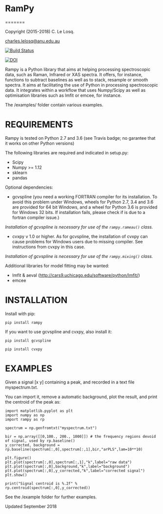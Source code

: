 # RamPy
=======

Copyright (2015-2018) C. Le Losq.

charles.lelosq@anu.edu.au

[![Build Status](https://travis-ci.org/charlesll/rampy.svg?branch=master)](https://travis-ci.org/charlesll/rampy)

[![DOI](https://zenodo.org/badge/DOI/10.5281/zenodo.1168730.svg)](https://doi.org/10.5281/zenodo.1168730)

Rampy is a Python library that aims at helping processing spectroscopic data, such as Raman, Infrared or XAS spectra. It offers, for instance, functions to subtract baselines as well as to stack, resample or smooth spectra. It aims at facilitating the use of Python in processing spectroscopic data. It integrates within a workflow that uses Numpy/Scipy as well as optimisation libraries such as lmfit or emcee, for instance.

The /examples/ folder contain various examples.

# REQUIREMENTS

Rampy is tested on Python 2.7 and 3.6 (see Travis badge; no garantee that it works on other Python versions)

The following libraries are required and indicated in setup.py:

- Scipy
- Numpy >= 1.12
- sklearn
- pandas

Optional dependencies:

- gcvspline (you need a working FORTRAN compiler for its installation. To avoid this problem under Windows, wheels for Python 2.7, 3.4 and 3.6 are provided for 64 bit Windows, and a wheel for Python 3.6 is provided for Windows 32 bits. If installation fails, please check if is due to a fortran compiler issue.)

*Installation of gcvspline is necessary for use of the `rampy.rameau()` class.*

- cvxpy v 1.0 or higher. As for gcvspline, the installation of cvxpy can cause problems for Windows users due to missing compiler. See instructions from cvxpy in this case.

*Installation of gcvspline is necessary for use of the `rampy.mixing()` class.*

Additional libraries for model fitting may be wanted:

- lmfit & aeval (http://cars9.uchicago.edu/software/python/lmfit/)
- emcee

# INSTALLATION

Install with pip:

  `pip install rampy` 

If you want to use gcvspline and cvxpy, also install it:

  `pip install gcvspline`

  `pip install cvxpy`
 
# EXAMPLES

Given a signal [x y] containing a peak, and recorded in a text file myspectrum.txt. 

You can import it, remove a automatic background, plot the result, and print the centroid of the peak as:

```
import matplotlib.pyplot as plt
import numpy as np
import rampy as rp

spectrum = np.genfromtxt("myspectrum.txt")

bir = np.array([[0,100., 200., 1000]]) # the frequency regions devoid of signal, used by rp.baseline()
y_corrected, background = rp.baseline(spectrum[:,0],spectrum[:,1],bir,"arPLS",lam=10**10)

plt.figure()
plt.plot(spectrum[:,0],spectrum[:,1],"k",label="raw data")
plt.plot(spectrum[:,0],background,"k",label="background")
plt.plot(spectrum[:,0],y_corrected,"k",label="corrected signal")
plt.show()

print("Signal centroid is %.2f" % rp.centroid(spectrum[:,0],y_corrected))
```

See the /example folder for further examples.

Updated September 2018





